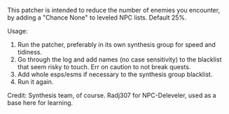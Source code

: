 This patcher is intended to reduce the number of enemies you encounter, by adding a "Chance None" to leveled NPC lists. Default 25%.

Usage:
1. Run the patcher, preferably in its own synthesis group for speed and tidiness.
2. Go through the log and add names (no case sensitivity) to the blacklist that seem risky to touch. Err on caution to not break quests.
3. Add whole esps/esms if necessary to the synthesis group blacklist.
4. Run it again.

Credit:
Synthesis team, of course.
Radj307 for NPC-Deleveler, used as a base here for learning.
